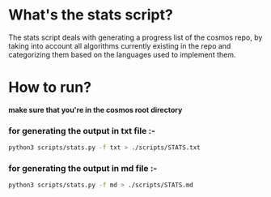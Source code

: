 # What's the stats script?
The stats script deals with generating a progress list of the cosmos repo, by taking into account all algorithms currently existing in the repo and categorizing them based on the languages used to implement them.

# How to run?
**make sure that you're in the cosmos root directory**

### for generating the output in txt file :-
```bash
python3 scripts/stats.py -f txt > ./scripts/STATS.txt
```

### for generating the output in md file :-
```bash
python3 scripts/stats.py -f md > ./scripts/STATS.md
```

